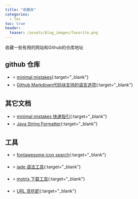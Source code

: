 ```yaml
---
title: "收藏夹"
categories:
  - Tec
toc: true
header:
  teaser: /assets/blog_images/favorite.png
---
```

收藏一些有用的网站和Github的仓库地址

## github 仓库
 * ⭐️ [minimal mistakes](https://github.com/mmistakes/minimal-mistakes){:target="_blank"}
 * ⭐️ [Github Markdown代码块支持的语言选项](https://github.com/github/linguist/blob/master/lib/linguist/languages.yml){:target="_blank"}


## 其它文档
 * ⭐️ [minimal mistakes 快速指引](https://mmistakes.github.io/minimal-mistakes/docs/quick-start-guide/){:target="_blank"}
 * ⭐️ [Java String Formatter](https://docs.oracle.com/javase/8/docs/api/java/util/Formatter.html){:target="_blank"}

## 工具
 * ⭐️ [fontawesome icon search](https://fontawesome.com/icons?d=gallery){:target="_blank"}
 * ⭐️ [jade 语法工具](http://naltatis.github.io/jade-syntax-docs/){:target="_blank"}
 * ⭐️ [motrix 下载工具](https://motrix.app/){:target="_blank"}


 * ⭐️ [URL 贪吃蛇](https://epidemian.github.io/snake){:target="_blank"}
